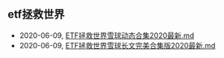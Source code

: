 ## etf拯救世界
* 2020-06-09, [ETF拯救世界雪球动态合集2020最新.md](../docs\ETF拯救世界雪球动态合集2020最新.md)
* 2020-06-09, [ETF拯救世界雪球长文完美合集版2020最新.md](../docs\ETF拯救世界雪球长文完美合集版2020最新.md)